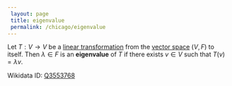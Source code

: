 ```yaml
---
 layout: page
 title: eigenvalue
 permalink: /chicago/eigenvalue
---
```

Let $T:V\to V$ be a [linear transformation](https://defsmath.github.io/DefsMath/linear_transformation) from the [vector space](https://defsmath.github.io/DefsMath/vector_space) $(V,F)$ to itself. Then $\lambda \in F$ is an **eigenvalue** of $T$ if there exists $v\in V$ such that $T(v) = \lambda v$.

Wikidata ID: [Q3553768](https://www.wikidata.org/wiki/Q3553768)